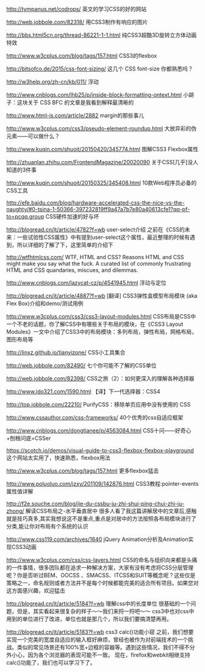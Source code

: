 http://tympanus.net/codrops/
英文的学习CSS的好的网站

http://web.jobbole.com/82318/
用CSS3制作有响应的图片

http://bbs.html5cn.org/thread-86221-1-1.html
纯CSS3超酷3D旋转立方体动画特效

http://www.w3cplus.com/blog/tags/157.html
CSS3的flexbox

http://bitsofco.de/2015/css-font-sizing/
这几个 CSS font-size 你都熟悉吗？

http://w3help.org/zh-cn/kb/011/
浮动

http://www.cnblogs.com/lhb25/p/inside-block-formatting-ontext.html
小胡子：这块关于 CSS BFC 的文章是我看到解释最清晰的

http://www.html-js.com/article/2882
margin的那些事儿

http://www.w3cplus.com/css3/pseudo-element-roundup.html
大放异彩的伪元素——可以做什么？

http://www.kuqin.com/shuoit/20150420/345774.html
图解CSS3 Flexbox属性

http://zhuanlan.zhihu.com/FrontendMagazine/20020090
关于CSS[几乎]没人知道的3件事

http://www.kuqin.com/shuoit/20150325/345408.html
10款Web程序员必备的CSS工具

http://efe.baidu.com/blog/hardware-accelerated-css-the-nice-vs-the-naughty/#0-tsina-1-50366-397232819ff9a47a7b7e80a40613cfe1?qq-pf-to=pcqq.group
CSS硬件加速的好与坏

http://blogread.cn/it/article/4782?f=wb
user-select介绍 之前在《CSS的未来：一些试验性CSS属性》中有提到user-select这个属性，最近整理的时候有遇到，所以详细的了解了下，这里简单的介绍下

http://wtfhtmlcss.com/
WTF, HTML and CSS?
Reasons HTML and CSS might make you say what the fuck. A curated list of commonly frustrating HTML and CSS quandaries, miscues, and dilemmas.

http://www.cnblogs.com/lazycat-cz/p/4541945.html
浮动与定位

http://blogread.cn/it/article/4887?f=wb
[翻译] CSS3弹性盒模型布局模块 (aka Flex Box)介绍和demo/测试用例

http://www.w3cplus.com/css3/css3-layout-modules.html
CSS布局是CSS中一个不老的话题，你了解CSS中有哪些关于布局的模块，在《CSS3 Layout Modules》一文中介绍了CSS3中的布局模块：多列布局，弹性布局，网格布局，图形布局等

http://linxz.github.io/tianyizone/
CSS小工具集合

http://web.jobbole.com/82490/
七个你可能不了解的CSS单位

http://web.jobbole.com/82398/
CSS之旅（2）：如何更深入的理解各种选择器

http://www.ido321.com/1590.html
【译】下一代选择器：CSS4

http://top.jobbole.com/22210/
PurifyCSS：移除单页应用中没有使用的 CSS

http://www.cssauthor.com/css-frameworks/
40个优秀的css自适应框架

http://www.cnblogs.com/dongtianee/p/4563084.html
CSS十问——好奇心+刨根问底=CSSer

https://scotch.io/demos/visual-guide-to-css3-flexbox-flexbox-playground
这个网站太实用了，快速熟悉，flexbox用法

http://www.w3cplus.com/blog/tags/157.html
更多flexbox猛击

http://www.poluoluo.com/jzxy/201109/142876.html
CSS3教程:pointer-events属性值详解

http://f2e.souche.com/blog/jie-du-cssbu-ju-zhi-shui-ping-chui-zhi-ju-zhong/
解读CSS布局之-水平垂直居中
很多人看了我这篇讲解居中的文章后,感触就是技巧真多,其实我想说这不是重点,重点是对居中的方法按照各布局模块进行了分类,能让你对布局有个系统的认识

http://www.css119.com/archives/1640
jQuery Animation分析及Animation实现CSS3动画

http://www.w3cplus.com/css/css-layers.html
CSS的命名与组织向来都是头痛的一件事情，很多团队都在追求一种解决方案，大家有没有考虑将CSS分层管理呢？你是否听过BEM、OOCSS 、SMACSS、ITCSS和SUIT等概念呢？这些仅是策略之一，命名规则或者方法并不是每个时候都能完美的适合所有项目。如果您对这方面感兴趣，欢迎猛击

http://blogread.cn/it/article/5184?f=wb
理解css中的长度单位
很基础的一个问题，但是，其实看起来很复杂的样子～～我们来捋一捋吧～～
css3中也对css中用到的单位进行了改进，单位也就是那几个，所以我们要搞清楚再用。

http://blogread.cn/it/article/5183?f=wb
css3 calc()功能小窥
之前，我们想要实现一个完美的宽度自适应的输入框好麻烦，曾经也被作为对前端技术的一个挑战。类似的常见场景还有100%宽+边框的容器等。遇到这些情况，我们不得不分外小心，因为各个浏览器的表现可能不一致。
现在，firefox和webkit相继支持calc()功能了，我们也可以学习下了。
